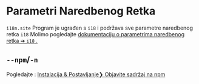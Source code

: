 # Parametri Naredbenog Retka

`i18n.site` Program je ugrađen s `i18` i podržava sve parametre naredbenog retka `i18` Molimo pogledajte [dokumentaciju o parametrima naredbenog retka ➔ `i18` .](/i18/cli)

## `--npm`/`-n`

Pogledajte : [Instalacija & Postavljanje❯ Objavite sadržaj na npm](/i18n.site/use#npm)